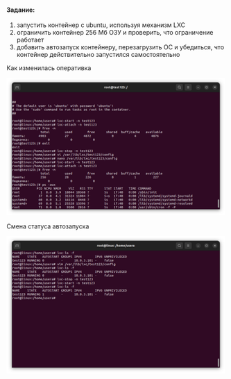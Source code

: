 #### Задание:
1) запустить контейнер с ubuntu, используя механизм LXC
2) ограничить контейнер 256 Мб ОЗУ и проверить, что ограничение работает
4) добавить автозапуск контейнеру, перезагрузить ОС и убедиться, что контейнер действительно запустился самостоятельно

Как изменилась оперативка

![слайд1](изменение_оперативки_в_контейнере.png)

Смена статуса автозапуска

![слайд2](добавлен_автозапуск.png)
